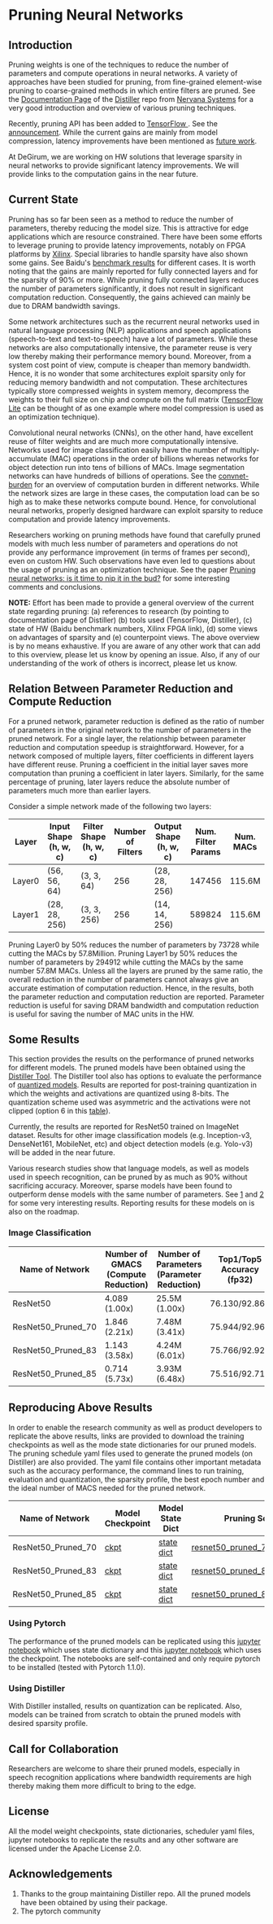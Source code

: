 # Pruning Neural Networks
## Introduction
Pruning weights is one of the techniques to reduce the number of parameters and compute operations in neural networks. A variety of approaches have been studied for pruning, from fine-grained element-wise pruning to coarse-grained methods in which entire filters are pruned. See the [Documentation Page](https://nervanasystems.github.io/distiller/index.html) of the [Distiller](https://github.com/NervanaSystems/distiller) repo from [Nervana Systems](https://github.com/NervanaSystems) for a very good introduction and overview of various pruning techniques.

Recently, pruning API has been added to [TensorFlow ](https://www.tensorflow.org/). See the [announcement](https://medium.com/tensorflow/tensorflow-model-optimization-toolkit-pruning-api-42cac9157a6a). While the current gains are mainly from model compression, latency improvements have been mentioned as [future work](https://github.com/tensorflow/model-optimization/blob/master/tensorflow_model_optimization/g3doc/guide/pruning/index.md).

At DeGirum, we are working on HW solutions that leverage sparsity in neural networks to provide significant latency improvements. We will provide links to the computation gains in the near future.

## Current State
Pruning has so far been seen as a method to reduce the number of parameters, thereby reducing the model size. This is attractive for edge applications which are resource constrained. There have been some efforts to leverage pruning to provide latency improvements, notably on FPGA platforms by [Xilinx](https://www.xilinx.com/applications/megatrends/machine-learning.html). Special libraries to handle sparsity have also shown some gains. See Baidu's [benchmark results](https://github.com/baidu-research/DeepBench) for different cases. It is worth noting that the gains are mainly reported for fully connected layers and for the sparsity of 90% or more. While pruning fully connected layers reduces the number of parameters significantly, it does not result in significant computation reduction. Consequently, the gains achieved can mainly be due to DRAM bandwidth savings. 

Some network architectures such as the recurrent neural networks used in natural language processing (NLP) applications and speech applications (speech-to-text and text-to-speech) have a lot of parameters. While these networks are also computationally intensive, the parameter reuse is very low thereby making their performance memory bound. Moreover, from a system cost point of view, compute is cheaper than memory bandwidth. Hence, it is no wonder that some architectures exploit sparsity only for reducing memory bandwidth and not computation. These architectures typically store compressed weights in system memory, decompress the weights to their full size on chip and compute on the full matrix ([TensorFlow Lite](https://www.tensorflow.org/lite) can be thought of as one example where model compression is used as an optimization technique).

Convolutional neural networks (CNNs), on the other hand, have excellent reuse of filter weights and are much more computationally intensive. Networks used for image classification easily have the number of multiply-accumulate (MAC) operations in the order of billions whereas networks for object detection run into tens of billions of MACs. Image segmentation networks can have hundreds of billions of operations. See the [convnet-burden](https://github.com/albanie/convnet-burden) for an overview of computation burden in different networks. While the network sizes are large in these cases, the computation load can be so high as to make these networks compute bound. Hence, for convolutional neural networks, properly designed hardware can exploit sparsity to reduce computation and provide latency improvements.

Researchers working on pruning methods have found that carefully pruned models with much less number of parameters and operations do not provide any performance improvement (in terms of frames per second), even on custom HW. Such observations have even led to questions about the usage of pruning as an optimization technique. See the paper [Pruning neural networks: is it time to nip it in the bud?](https://openreview.net/forum?id=r1lbgwFj5m) for some interesting comments and conclusions.


**NOTE:** Effort has been made to provide a general overview of the current state regarding pruning: (a) references to research (by pointing to documentation page of Distiller) (b) tools used (TensorFlow, Distiller), (c) state of HW (Baidu benchmark numbers, Xilinx FPGA link), (d) some views on advantages of sparsity and (e) counterpoint views. The above overview is by no means exhaustive. If you are aware of any other work that can add to this overview, please let us know by opening an issue. Also, if any of our understanding of the work of others is incorrect, please let us know.

## Relation Between Parameter Reduction and Compute Reduction
For a pruned network, parameter reduction is defined as the ratio of number of parameters in the original network to the number of parameters in the pruned network. For a single layer, the relationship between parameter reduction and computation speedup is straightforward. However, for a network composed of multiple layers, filter coefficients in different layers have different reuse. Pruning a coefficient in the initial layer saves more computation than pruning a coefficient in later layers. Similarly, for the same percentage of pruning, later layers reduce the absolute number of parameters much more than earlier layers.

Consider a simple network made of the following two layers:

Layer   | Input Shape (h, w, c) | Filter Shape (h, w, c) | Number of Filters | Output Shape (h, w, c) | Num. Filter Params | Num. MACs
--------|-----------------------|------------------------|-------------------|------------------------|--------------------|-----------
Layer0  | (56, 56, 64)          | (3, 3, 64)             | 256               | (28, 28, 256)          | 147456             | 115.6M
Layer1  | (28, 28, 256)         | (3, 3, 256)            | 256               | (14, 14, 256)          | 589824             | 115.6M 

Pruning Layer0 by 50% reduces the number of parameters by 73728 while cutting the MACs by 57.8Million. Pruning Layer1 by 50% reduces the number of parameters by 294912 while cutting the MACs by the same number 57.8M MACs. Unless all the layers are pruned by the same ratio, the overall reduction in the number of parameters cannot always give an accurate estimation of computation reduction. Hence, in the results, both the parameter reduction and computation reduction are reported. Parameter reduction is useful for saving DRAM bandwidth and computation reduction is useful for saving the number of MAC units in the HW.

## Some Results
This section provides the results on the performance of pruned networks for different models. The pruned models have been obtained using the [Distiller Tool](https://github.com/NervanaSystems/distiller). The Distiller tool also has options to evaluate the performance of [quantized models](https://github.com/NervanaSystems/distiller/tree/master/examples/quantization/post_train_quant). Results are reported for post-training quantization in which the weights and activations are quantized using 8-bits. The quantization scheme used was asymmetric and the activations were not clipped (option 6 in this [table](https://github.com/NervanaSystems/distiller/blob/master/examples/quantization/post_train_quant/command_line.md#sample-invocations)). 

Currently, the results are reported for ResNet50 trained on ImageNet dataset. Results for other image classification models (e.g. Inception-v3, DenseNet161, MobileNet, etc) and object detection models (e.g. Yolo-v3) will be added in the near future. 

Various research studies show that language models, as well as models used in speech recognition, can be pruned by as much as 90% without sacrificing accuracy. Moreover, sparse models have been found to outperform dense models with the same number of parameters. See [1](https://arxiv.org/pdf/1704.05119.pdf) and [2](https://arxiv.org/pdf/1710.01878.pdf) for some very interesting results. Reporting results for these models on is also on the roadmap.

### Image Classification
Name of Network     | Number of GMACS (Compute Reduction) | Number of Parameters (Parameter Reduction) | Top1/Top5 Accuracy (fp32) | Top1/Top5 Accuracy (INT8) 
--------------------|-----------------|----------------------|--------------------|-----------------
ResNet50            | 4.089 (1.00x)   | 25.5M (1.00x)        | 76.130/92.862      | 75.702/92.680   
ResNet50_Pruned_70  | 1.846 (2.21x)   | 7.48M (3.41x)        | 75.944/92.960      | 75.504/92.662   
ResNet50_Pruned_83  | 1.143 (3.58x)   | 4.24M (6.01x)        | 75.766/92.920      | 75.194/92.634   
ResNet50_Pruned_85  | 0.714 (5.73x)   | 3.93M (6.48x)        | 75.516/92.718      | 74.874/92.376   

## Reproducing Above Results
In order to enable the research community as well as product developers to replicate the above results, links are provided to download the training checkpoints as well as the mode state dictionaries for our pruned models. The pruning schedule yaml files used to generate the pruned models (on Distiller) are also provided. The yaml file contains other important metadata such as the accuracy performance, the command lines to run training, evaluation and quantization, the sparsity profile, the best epoch number and the ideal number of MACS needed for the pruned network.

Name of Network     | Model Checkpoint  | Model State Dict  | Pruning Scheduler 
--------------------|-------------------|-------------------|------------------
ResNet50_Pruned_70  | [ckpt](https://degirum-model-checkpoints.s3.amazonaws.com/pruned_models/resnet50_pruned_70_best.pth.tar) | [state dict](https://degirum-model-checkpoints.s3.amazonaws.com/pruned_models/resnet50_pruned_70_state_dict.pth)                  | [resnet50_pruned_70_schedule.yaml](pruning_schedulers/resnet50_pruned_70_schedule.yaml)
ResNet50_Pruned_83  | [ckpt](https://degirum-model-checkpoints.s3.amazonaws.com/pruned_models/resnet50_pruned_83_best.pth.tar) | [state dict](https://degirum-model-checkpoints.s3.amazonaws.com/pruned_models/resnet50_pruned_83_state_dict.pth)            | [resnet50_pruned_83_schedule.yaml](pruning_schedulers/resnet50_pruned_83_schedule.yaml)
ResNet50_Pruned_85  | [ckpt](https://degirum-model-checkpoints.s3.amazonaws.com/pruned_models/resnet50_pruned_85_best.pth.tar) | [state dict](https://degirum-model-checkpoints.s3.amazonaws.com/pruned_models/resnet50_pruned_85_state_dict.pth)                 | [resnet50_pruned_85_schedule.yaml](pruning_schedulers/resnet50_pruned_85_schedule.yaml)

### Using Pytorch
The performance of the pruned models can be replicated using this [jupyter notebook](EvalPrunedModelsStateDict.ipynb) which uses state dictionary and this [jupyter notebook](EvalPrunedModelsStateDict.ipynb) which uses the checkpoint. The notebooks are self-contained and only require pytorch to be installed (tested with Pytorch 1.1.0). 

### Using Distiller
With Distiller installed, results on quantization can be replicated. Also, models can be trained from scratch to obtain the pruned models with desired sparsity profile. 

## Call for Collaboration
Researchers are welcome to share their pruned models, especially in speech recognition applications where bandwidth requirements are high thereby making them more difficult to bring to the edge.

## License
All the model weight checkpoints, state dictionaries, scheduler yaml files, jupyter notebooks to replicate the results and any other software are licensed under the Apache License 2.0. 

## Acknowledgements
1. Thanks to the group maintaining Distiller repo. All the pruned models have been obtained by using their package.
2. The pytorch community
